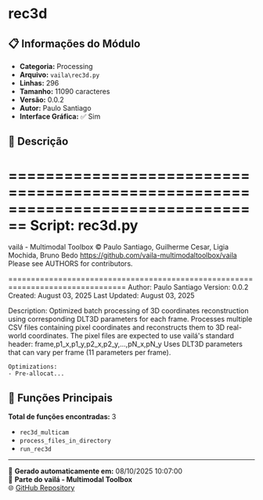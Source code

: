 # rec3d

## 📋 Informações do Módulo

- **Categoria:** Processing
- **Arquivo:** `vaila\rec3d.py`
- **Linhas:** 296
- **Tamanho:** 11090 caracteres
- **Versão:** 0.0.2
- **Autor:** Paulo Santiago
- **Interface Gráfica:** ✅ Sim

## 📖 Descrição


================================================================================
Script: rec3d.py
================================================================================

vailá - Multimodal Toolbox
© Paulo Santiago, Guilherme Cesar, Ligia Mochida, Bruno Bedo
https://github.com/vaila-multimodaltoolbox/vaila
Please see AUTHORS for contributors.

================================================================================
Author: Paulo Santiago
Version: 0.0.2
Created: August 03, 2025
Last Updated: August 03, 2025

Description:
    Optimized batch processing of 3D coordinates reconstruction using corresponding DLT3D parameters for each frame.
    Processes multiple CSV files containing pixel coordinates and reconstructs them to 3D real-world coordinates.
    The pixel files are expected to use vailá's standard header:
      frame,p1_x,p1_y,p2_x,p2_y,...,pN_x,pN_y
    Uses DLT3D parameters that can vary per frame (11 parameters per frame).

    Optimizations:
    - Pre-allocat...

## 🔧 Funções Principais

**Total de funções encontradas:** 3

- `rec3d_multicam`
- `process_files_in_directory`
- `run_rec3d`




---

📅 **Gerado automaticamente em:** 08/10/2025 10:07:00  
🔗 **Parte do vailá - Multimodal Toolbox**  
🌐 [GitHub Repository](https://github.com/vaila-multimodaltoolbox/vaila)
